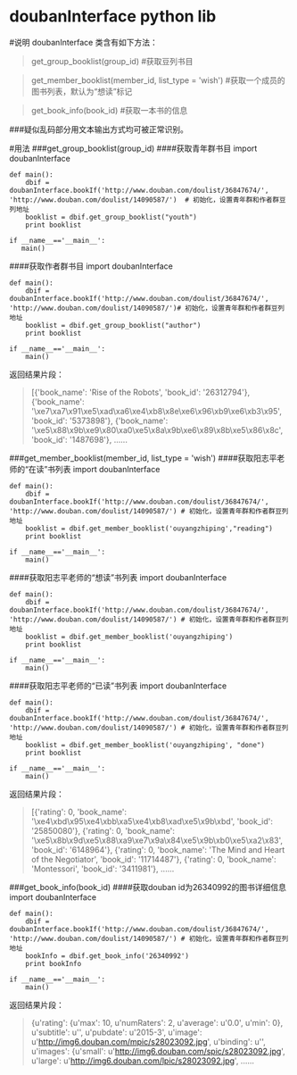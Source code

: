 doubanInterface python lib
===

#说明
doubanInterface 类含有如下方法：  
> get_group_booklist(group_id)                           #获取豆列书目  

> get_member_booklist(member_id, list_type = 'wish') #获取一个成员的图书列表，默认为“想读”标记  

> get_book_info(book_id)                               #获取一本书的信息  

###疑似乱码部分用文本输出方式均可被正常识别。

#用法
###get_group_booklist(group_id)
####获取青年群书目
    import doubanInterface
    
    def main():  
        dbif = doubanInterface.bookIf('http://www.douban.com/doulist/36847674/', 'http://www.douban.com/doulist/14090587/')  # 初始化，设置青年群和作者群豆列地址
        booklist = dbif.get_group_booklist("youth")
        print booklist 
 
    if __name__=='__main__':   
       main()  

####获取作者群书目
    import doubanInterface
    
    def main(): 
        dbif = doubanInterface.bookIf('http://www.douban.com/doulist/36847674/', 'http://www.douban.com/doulist/14090587/')# 初始化，设置青年群和作者群豆列地址
        booklist = dbif.get_group_booklist("author")
        print booklist

    if __name__=='__main__':
        main()

返回结果片段：  
> [{'book_name': 'Rise of the Robots', 'book_id': '26312794'}, {'book_name': '\xe7\xa7\x91\xe5\xad\xa6\xe4\xb8\x8e\xe6\x96\xb9\xe6\xb3\x95', 'book_id': '5373898'}, {'book_name': '\xe5\x88\x9b\xe9\x80\xa0\xe5\x8a\x9b\xe6\x89\x8b\xe5\x86\x8c', 'book_id': '1487698'},
......


###get_member_booklist(member_id, list_type = 'wish')
####获取阳志平老师的“在读”书列表
    import doubanInterface
    
    def main(): 
        dbif = doubanInterface.bookIf('http://www.douban.com/doulist/36847674/', 'http://www.douban.com/doulist/14090587/') # 初始化，设置青年群和作者群豆列地址
        booklist = dbif.get_member_booklist('ouyangzhiping',"reading")
        print booklist

    if __name__=='__main__':
        main()

####获取阳志平老师的“想读”书列表
    import doubanInterface
    
    def main(): 
        dbif = doubanInterface.bookIf('http://www.douban.com/doulist/36847674/', 'http://www.douban.com/doulist/14090587/') # 初始化，设置青年群和作者群豆列地址
        booklist = dbif.get_member_booklist('ouyangzhiping')
        print booklist

    if __name__=='__main__':
        main()

####获取阳志平老师的“已读”书列表
    import doubanInterface
    
    def main(): 
        dbif = doubanInterface.bookIf('http://www.douban.com/doulist/36847674/', 'http://www.douban.com/doulist/14090587/') # 初始化，设置青年群和作者群豆列地址
        booklist = dbif.get_member_booklist('ouyangzhiping', "done")
        print booklist

    if __name__=='__main__':
        main()

返回结果片段：  
> [{'rating': 0, 'book_name': '\xe4\xbd\x95\xe4\xbb\xa5\xe4\xb8\xad\xe5\x9b\xbd', 'book_id': '25850080'}, {'rating': 0, 'book_name': '\xe5\x8b\x9d\xe5\x88\xa9\xe7\x9a\x84\xe5\x9b\xb0\xe5\xa2\x83', 'book_id': '6148964'}, {'rating': 0, 'book_name': 'The Mind and Heart of the Negotiator', 'book_id': '11714487'}, {'rating': 0, 'book_name': 'Montessori', 'book_id': '3411981'}, 
......

###get_book_info(book_id)
####获取douban id为26340992的图书详细信息
    import doubanInterface
    
    def main(): 
        dbif = doubanInterface.bookIf('http://www.douban.com/doulist/36847674/', 'http://www.douban.com/doulist/14090587/') # 初始化，设置青年群和作者群豆列地址
        bookInfo = dbif.get_book_info('26340992')
        print bookInfo

    if __name__=='__main__':
        main()

返回结果片段：  
> {u'rating': {u'max': 10, u'numRaters': 2, u'average': u'0.0', u'min': 0}, u'subtitle': u'', u'pubdate': u'2015-3', u'image': u'http://img6.douban.com/mpic/s28023092.jpg', u'binding': u'', u'images': {u'small': u'http://img6.douban.com/spic/s28023092.jpg', u'large': u'http://img6.douban.com/lpic/s28023092.jpg',
......
